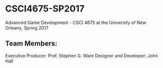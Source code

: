 # CSCI4675-SP2017
Advanced Game Development - CSCI 4675 at the University of New Orleans, Spring 2017

## Team Members:
Executive Producer: Prof. Stephen G. Ware
Designer and Developer:	John Hall